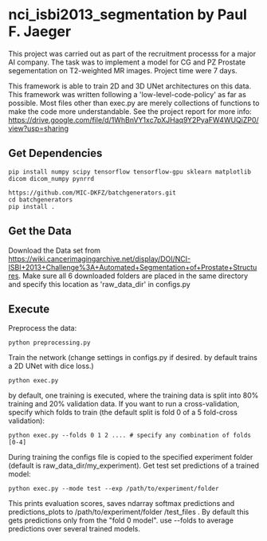 # nci_isbi2013_segmentation by Paul F. Jaeger
This project was carried out as part of the recruitment processs for a major AI company. The task was to implement a model for
CG and PZ Prostate segementation on T2-weighted MR images. Project time were 7 days. 

This framework is able to train 2D and 3D UNet architectures on this data. This framework was written following a 'low-level-code-policy' as far as possible. Most files other than exec.py are merely collections of functions to make the code more understandable. See the project report for more info:
https://drive.google.com/file/d/1WhBnVY1xc7pXJHaq9Y2PyaFW4WUQiZP0/view?usp=sharing


## Get Dependencies

```
pip install numpy scipy tensorflow tensorflow-gpu sklearn matplotlib dicom dicom_numpy pynrrd

https://github.com/MIC-DKFZ/batchgenerators.git
cd batchgenerators
pip install .
```


## Get the Data
Download the Data set from https://wiki.cancerimagingarchive.net/display/DOI/NCI-ISBI+2013+Challenge%3A+Automated+Segmentation+of+Prostate+Structures.
Make sure all 6 downloaded folders are placed in the same directory and specify this location as 'raw_data_dir' in configs.py

## Execute

Preprocess the data:

```
python preprocessing.py
```

Train the network (change settings in configs.py if desired. by default trains a 2D UNet with dice loss.)
```
python exec.py               
```
by default, one training is executed, where the training data is split into 80% training and 20% validation data. If you want to run a cross-validation, specify which folds to train (the default split is fold 0 of a 5 fold-cross validation):
```
python exec.py --folds 0 1 2 .... # specify any combination of folds [0-4]              
```
During training the configs file is copied to the specified experiment folder (default is raw_data_dir/my_experiment).
Get test set predictions of a trained model:
```
python exec.py --mode test --exp /path/to/experiment/folder 
```
This prints evaluation scores, saves ndarray softmax predictions and predictions_plots to /path/to/experiment/folder /test_files . By default this gets predictions only from the "fold 0 model". use --folds to average predictions over several trained models.
